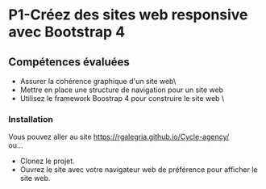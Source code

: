 # P1-Créez des sites web responsive avec Bootstrap 4

## Compétences évaluées

-   Assurer la cohérence graphique d'un site web\
-   Mettre en place une structure de navigation pour un site web
-   Utilisez le framework Boostrap 4 pour construire le site web \

### Installation

Vous pouvez aller au site https://rgalegria.github.io/Cycle-agency/
</br>
ou...
</br>

-   Clonez le projet.
    </br>
-   Ouvrez le site avec votre navigateur web de préférence pour afficher le site web.
